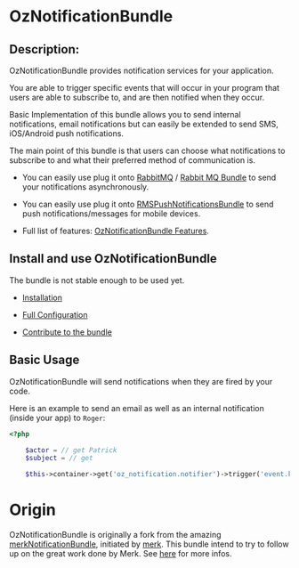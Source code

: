 OzNotificationBundle
====================

## Description:

OzNotificationBundle provides notification services for your application.

You are able to trigger specific events that will occur in your program that users are able to subscribe to, and are then notified when they occur.


Basic Implementation of this bundle allows you to send internal notifications, email notifications but can easily be extended to send SMS, iOS/Android push notifications.

The main point of this bundle is that users can choose what notifications to subscribe to and what their preferred method of communication is.



- You can easily use plug it onto [RabbitMQ](http://www.rabbitmq.com/) / [Rabbit MQ Bundle](https://github.com/php-amqplib/RabbitMqBundle) to send your notifications asynchronously.

- You can easily use plug it onto [RMSPushNotificationsBundle](https://github.com/richsage/RMSPushNotificationsBundle) to send push notifications/messages for mobile devices.

- Full list of features: [OzNotificationBundle Features](Resources/doc/Features.md).

## Install and use OzNotificationBundle

The bundle is not stable enough to be used yet.

- [Installation](Resources/doc/Installation.md)

- [Full Configuration](Resources/doc/FullConfiguration.md)

- [Contribute to the bundle](Resources/doc/Contribute.md)


## Basic Usage

OzNotificationBundle will send notifications when they are fired by your code.

Here is an example to send an email as well as an internal notification (inside your app) to `Roger`:

``` php
<?php

    $actor = // get Patrick
    $subject = // get 

    $this->container->get('oz_notification.notifier')->trigger('event.key', $subject, 'viewed', $actor);
```

# Origin

OzNotificationBundle is originally a fork from the amazing [merkNotificationBundle](https://github.com/merk/merkNotificationBundle/), initiated by [merk](https://github.com/merk).
This bundle intend to try to follow up on the great work done by Merk. See [here](https://github.com/merk/merkNotificationBundle/issues/13) for more infos.

